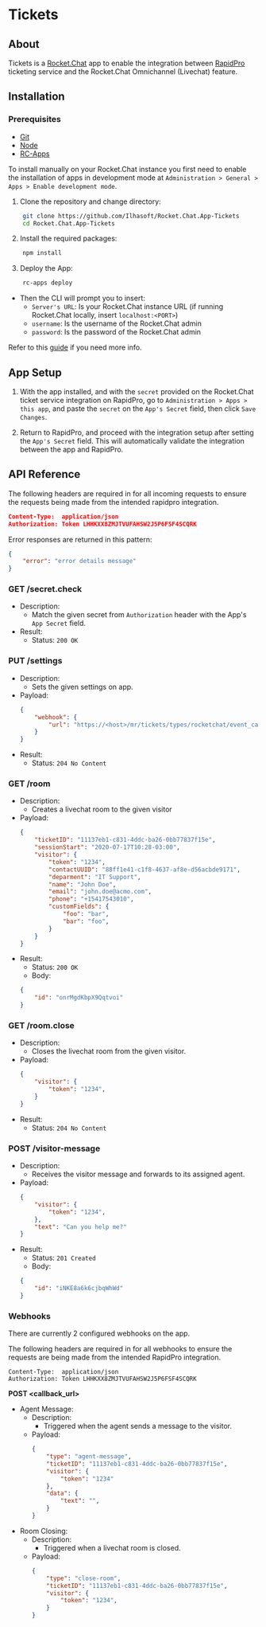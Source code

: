 # Tickets

## About
Tickets is a [Rocket.Chat](https://github.com/RocketChat/Rocket.Chat) app to enable the integration between [RapidPro](https://github.com/rapidpro/rapidpro) ticketing service and the Rocket.Chat Omnichannel (Livechat) feature.

## Installation

### Prerequisites

- [Git](https://git-scm.com/book/en/v2/Getting-Started-Installing-Git)
- [Node](https://nodejs.org/en/download/)
- [RC-Apps](https://docs.rocket.chat/apps-development/getting-started#rocket-chat-app-engine-cli)

To install manually on your Rocket.Chat instance you first need to enable the installation of apps in development mode at `Administration > General > Apps > Enable development mode`.

1. Clone the repository and change directory:

```bash
    git clone https://github.com/Ilhasoft/Rocket.Chat.App-Tickets
    cd Rocket.Chat.App-Tickets
```

2. Install the required packages:

```bash
    npm install
```

3. Deploy the App:

```bash
    rc-apps deploy
```

- Then the CLI will prompt you to insert:
    - `Server's URL`: Is your Rocket.Chat instance URL (if running Rocket.Chat locally,  insert `localhost:<PORT>`)
    - `username`: Is the username of the Rocket.Chat admin
    - `password`: Is the password of the Rocket.Chat admin

Refer to this [guide](https://docs.rocket.chat/apps-development/getting-started) if you need more info.

## App Setup

1. With the app installed, and with the `secret` provided on the Rocket.Chat ticket service integration on RapidPro, go to `Administration > Apps > this app`, and paste the `secret` on the `App's Secret` field, then click `Save Changes`.

3. Return to RapidPro, and proceed with the integration setup after setting the `App's Secret` field. This will automatically validate the integration between the app and RapidPro.

## API Reference

The following headers are required in for all incoming requests to ensure the requests being made from the intended rapidpro integration.

```json
Content-Type:  application/json
Authorization: Token LHHKXX8ZMJTVUFAHSW2J5P6FSF4SCQRK
```

Error responses are returned in this pattern:

```json
{
    "error": "error details message"
}
```

### GET /secret.check

- Description:
    - Match the given secret from `Authorization` header with the App's `App Secret` field.
- Result:
    - Status: `200 OK`

### PUT /settings

- Description: 
    - Sets the given settings on app.
- Payload:
    ```json
    {
        "webhook": {
            "url": "https://<host>/mr/tickets/types/rocketchat/event_callback/<UUID>"
        }
    }
    ```
- Result:
    - Status: `204 No Content`

### GET /room

- Description:
    - Creates a livechat room to the given visitor
- Payload:
    ```json
    {
        "ticketID": "11137eb1-c831-4ddc-ba26-0bb77837f15e",
        "sessionStart": "2020-07-17T10:28-03:00",
        "visitor": {
            "token": "1234",
            "contactUUID": "88ff1e41-c1f8-4637-af8e-d56acbde9171",
            "deparment": "IT Support",
            "name": "John Doe",
            "email": "john.doe@acmo.com",
            "phone": "+15417543010",
            "customFields": {
                "foo": "bar",
                "bar": "foo",
            }
        }
    }
    ```
- Result:
    - Status: `200 OK`
    - Body:
    ```json
    {
        "id": "onrMgdKbpX9Qqtvoi"
    }
    ```
        
### GET /room.close

- Description:
    - Closes the livechat room from the given visitor.
- Payload:
    ```json
    {
        "visitor": {
            "token": "1234",
        }
    }
    ```
- Result:
    - Status: `204 No Content`

### POST /visitor-message

- Description:
    - Receives the visitor message and forwards to its assigned agent.
- Payload:
    ```json
    {
        "visitor": {
            "token": "1234",
        },
        "text": "Can you help me?"
    }
    ```
- Result:
    - Status: `201 Created`
    - Body:
    ```json
    {
        "id": "iNKE8a6k6cjbqWhWd"
    }
    ```

### Webhooks

There are currently 2 configured webhooks on the app.

The following headers are required in for all webhooks to ensure the requests are being made from the intended RapidPro integration.

```
Content-Type:  application/json
Authorization: Token LHHKXX8ZMJTVUFAHSW2J5P6FSF4SCQRK
```

**POST <callback_url>**

- Agent Message:
    - Description:
        - Triggered when the agent sends a message to the visitor.
    - Payload:
        ```json
        {
            "type": "agent-message",
            "ticketID": "11137eb1-c831-4ddc-ba26-0bb77837f15e",
            "visitor": {
                "token": "1234"
            },
            "data": {
                "text": "",
            }
        }
        ```
- Room Closing:
    - Description:
        - Triggered when a livechat room is closed.
    - Payload:
        ```json
        {
            "type": "close-room",
            "ticketID": "11137eb1-c831-4ddc-ba26-0bb77837f15e",
            "visitor": {
                "token": "1234",
            }
        }
        ```
